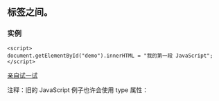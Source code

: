 ## <script> 标签

在 HTML 中，JavaScript 代码必须位于 <script> 与 </script> 标签之间。

### 实例

```
<script>
document.getElementById("demo").innerHTML = "我的第一段 JavaScript";
</script>
```

[亲自试一试](https://www.w3school.com.cn/tiy/t.asp?f=js_use)

注释：旧的 JavaScript 例子也许会使用 type 属性：<script type="text/javascript">。

注释：type 属性不是必需的。JavaScript 是 HTML 中的默认脚本语言。

## JavaScript 函数和事件

JavaScript *函数*是一种 JavaScript 代码块，它可以在调用时被执行。

例如，当发生*事件*时调用函数，比如当用户点击按钮时。

提示：您将在稍后的章节学到更多有关函数和事件的知识。

## <head> 或 <body> 中的 JavaScript

您能够在 HTML 文档中放置任意数量的脚本。

脚本可被放置与 HTML 页面的 <body> 或 <head> 部分中，或兼而有之。

## <head> 中的 JavaScript

在本例中，JavaScript 函数被放置于 HTML 页面的 <head> 部分。

该函数会在按钮被点击时调用：

### 实例

```
<!DOCTYPE html>
<html>
<head>
<script>
function myFunction() {
    document.getElementById("demo").innerHTML = "段落被更改。";
}
</script>
</head>

<body>

<h1>一张网页</h1>
<p id="demo">一个段落</p>
<button type="button" onclick="myFunction()">试一试</button>

</body>
</html>
```

[亲自试一试](https://www.w3school.com.cn/tiy/t.asp?f=js_use_head)

## <body> 中的 JavaScript

在本例中，JavaScript 函数被放置于 HTML 页面的 <body> 部分。

该函数会在按钮被点击时调用：

### 实例

```
<!DOCTYPE html>
<html>
<body> 

<h1>A Web Page</h1>
<p id="demo">一个段落</p>
<button type="button" onclick="myFunction()">试一试</button>

<script>
function myFunction() {
   document.getElementById("demo").innerHTML = "段落被更改。";
}
</script>

</body>
</html>
```

[亲自试一试](https://www.w3school.com.cn/tiy/t.asp?f=js_use_body)

<font size=4 color=green>提示：把脚本置于 <body> 元素的底部，可改善显示速度，因为脚本编译会拖慢显示。</font> 

## 外部脚本

脚本可放置与外部文件中：

### 外部文件：myScript.js

```
function myFunction() {
   document.getElementById("demo").innerHTML = "段落被更改。";
}
```

外部脚本很实用，如果相同的脚本被用于许多不同的网页。

JavaScript 文件的文件扩展名是 *.js*。

如需使用外部脚本，请在 <script> 标签的 src (source) 属性中设置脚本的名称：

### 实例

```
<script src="myScript.js"></script>
```

[亲自试一试](https://www.w3school.com.cn/tiy/t.asp?f=js_use_external)

您可以在 <head> 或 <body> 中放置外部脚本引用。

该脚本的表现与它被置于 <script> 标签中是一样的。

注释：外部脚本不能包含 <script> 标签。

## 外部 JavaScript 的优势

<font color="red">Q. 在外部文件中放置脚本有如下优势：</font>

<font color="blue" >A. </font>

- 分离了 HTML 和代码
- 使 HTML 和 JavaScript 更易于阅读和维护
- 已缓存的 JavaScript 文件可加速页面加载



如需向一张页面添加多个脚本文件 - 请使用多个 script 标签：

### 实例

```
<script src="myScript1.js"></script>
<script src="myScript2.js"></script>
```

## 外部引用

可通过完整的 URL 或相对于当前网页的路径引用外部脚本：

本例使用完整的 URL 来链接至脚本：

### 实例

```
<script src="https://www.w3school.com.cn/js/myScript1.js"></script>
```

[亲自试一试](https://www.w3school.com.cn/tiy/t.asp?f=js_use_url)

本例使用了位于当前网站上指定文件夹中的脚本：

### 实例

```
<script src="/js/myScript1.js"></script>
```

[亲自试一试](https://www.w3school.com.cn/tiy/t.asp?f=js_use_url_relative)

本例链接了与当前页面相同文件夹的脚本：

### 实例

```
<script src="myScript1.js"></script>
```

[亲自试一试](https://www.w3school.com.cn/tiy/t.asp?f=js_use_external)

您能够在 [HTML 文件路径](https://www.w3school.com.cn/html/html_filepaths.asp)中学习更多有关文件路径的知识。